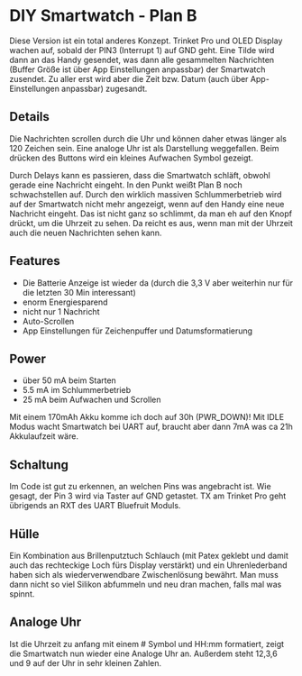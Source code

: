 # DIY Smartwatch - Plan B

Diese Version ist ein total anderes Konzept. Trinket Pro und OLED Display
wachen auf, sobald der PIN3 (Interrupt 1) auf GND geht. Eine Tilde wird
dann an das Handy gesendet, was dann alle gesammelten Nachrichten (Buffer
Größe ist über App Einstellungen anpassbar) der Smartwatch zusendet. Zu
aller erst wird aber die Zeit bzw. Datum (auch über App-Einstellungen
anpassbar) zugesandt.

## Details

Die Nachrichten scrollen durch die Uhr und können daher etwas länger als 120
Zeichen sein. Eine analoge Uhr ist als Darstellung weggefallen. Beim drücken
des Buttons wird ein kleines Aufwachen Symbol gezeigt.

Durch Delays kann es passieren, dass die Smartwatch schläft, obwohl
gerade eine Nachricht eingeht. In den Punkt weißt Plan B noch schwachstellen
auf. Durch den wirklich massiven Schlummerbetrieb wird auf der Smartwatch
nicht mehr angezeigt, wenn auf den Handy eine neue Nachricht eingeht. Das
ist nicht ganz so schlimmt, da man eh auf den Knopf drückt, um die Uhrzeit
zu sehen. Da reicht es aus, wenn man mit der Uhrzeit auch die neuen Nachrichten
sehen kann.

## Features

- Die Batterie Anzeige ist wieder da (durch die 3,3 V aber weiterhin nur 
  für die letzten 30 Min interessant)
- enorm Energiesparend
- nicht nur 1 Nachricht
- Auto-Scrollen
- App Einstellungen für Zeichenpuffer und Datumsformatierung

## Power

- über 50 mA beim Starten
- 5.5 mA im Schlummerbetrieb
- 25 mA beim Aufwachen und Scrollen

Mit einem 170mAh Akku komme ich doch auf 30h (PWR_DOWN)! Mit IDLE Modus
wacht Smartwatch bei UART auf, braucht aber dann 7mA was ca 21h Akkulaufzeit
wäre. 

## Schaltung

Im Code ist gut zu erkennen, an welchen Pins was angebracht ist. Wie gesagt,
der Pin 3 wird via Taster auf GND getastet. TX am Trinket Pro geht übrigends
an RXT des UART Bluefruit Moduls.

## Hülle

Ein Kombination aus Brillenputztuch Schlauch (mit Patex geklebt und damit auch
das rechteckige Loch fürs Display verstärkt) und ein Uhrenlederband haben sich
als wiederverwendbare Zwischenlösung bewährt. Man muss dann nicht so viel
Silikon abfummeln und neu dran machen, falls mal was spinnt.

## Analoge Uhr

Ist die Uhrzeit zu anfang mit einem # Symbol und HH:mm formatiert, zeigt die
Smartwatch nun wieder eine Analoge Uhr an. Außerdem steht 12,3,6 und 9
auf der Uhr in sehr kleinen Zahlen.
